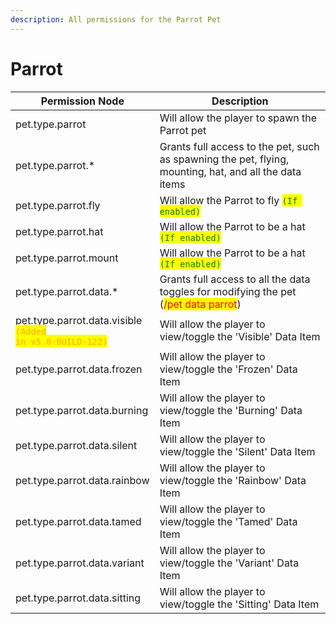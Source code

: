```yaml
---
description: All permissions for the Parrot Pet
---
```



# Parrot
| Permission Node | Description |
| - | - |
| pet.type.parrot | Will allow the player to spawn the Parrot pet |
| pet.type.parrot.* | Grants full access to the pet, such as spawning the pet, flying, mounting, hat, and all the data items |
| pet.type.parrot.fly | Will allow the Parrot to fly <mark style="color:green;">`(If enabled)`</mark> |
| pet.type.parrot.hat | Will allow the Parrot to be a hat <mark style="color:green;">`(If enabled)`</mark> |
| pet.type.parrot.mount | Will allow the Parrot to be a hat <mark style="color:green;">`(If enabled)`</mark> |
| pet.type.parrot.data.* | Grants full access to all the data toggles for modifying the pet (<mark style="color:red;">/pet data parrot</mark>) |
| pet.type.parrot.data.visible<br><mark style="color:orange;"><code>(Added in v5.0-BUILD-122)</code></mark> | Will allow the player to view/toggle the 'Visible' Data Item |
| pet.type.parrot.data.frozen | Will allow the player to view/toggle the 'Frozen' Data Item |
| pet.type.parrot.data.burning | Will allow the player to view/toggle the 'Burning' Data Item |
| pet.type.parrot.data.silent | Will allow the player to view/toggle the 'Silent' Data Item |
| pet.type.parrot.data.rainbow | Will allow the player to view/toggle the 'Rainbow' Data Item |
| pet.type.parrot.data.tamed | Will allow the player to view/toggle the 'Tamed' Data Item |
| pet.type.parrot.data.variant | Will allow the player to view/toggle the 'Variant' Data Item |
| pet.type.parrot.data.sitting | Will allow the player to view/toggle the 'Sitting' Data Item |

